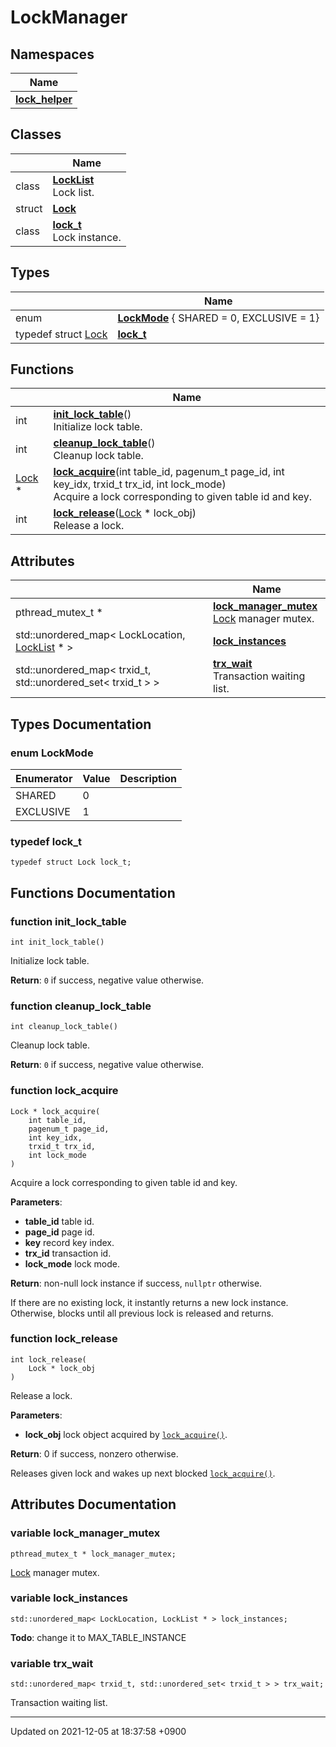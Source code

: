 

# LockManager



## Namespaces

| Name           |
| -------------- |
| **[lock_helper](/Namespaces/lock_helper)**  |

## Classes

|                | Name           |
| -------------- | -------------- |
| class | **[LockList](/Classes/LockList)** <br>Lock list.  |
| struct | **[Lock](/Classes/Lock)**  |
| class | **[lock_t](/Classes/lock_t)** <br>Lock instance.  |

## Types

|                | Name           |
| -------------- | -------------- |
| enum| **[LockMode](/Modules/LockManager#enum-lockmode)** { SHARED = 0, EXCLUSIVE = 1} |
| typedef struct <a href="/Classes/Lock">Lock</a> | **[lock_t](/Modules/LockManager#typedef-lock_t)**  |

## Functions

|                | Name           |
| -------------- | -------------- |
| int | **[init_lock_table](/Modules/LockManager#function-init_lock_table)**()<br>Initialize lock table.  |
| int | **[cleanup_lock_table](/Modules/LockManager#function-cleanup_lock_table)**()<br>Cleanup lock table.  |
| <a href="/Classes/Lock">Lock</a> * | **[lock_acquire](/Modules/LockManager#function-lock_acquire)**(int table_id, pagenum_t page_id, int key_idx, trxid_t trx_id, int lock_mode)<br>Acquire a lock corresponding to given table id and key.  |
| int | **[lock_release](/Modules/LockManager#function-lock_release)**(<a href="/Classes/Lock">Lock</a> * lock_obj)<br>Release a lock.  |

## Attributes

|                | Name           |
| -------------- | -------------- |
| pthread_mutex_t * | **[lock_manager_mutex](/Modules/LockManager#variable-lock_manager_mutex)** <br><a href="/Classes/Lock">Lock</a> manager mutex.  |
| std::unordered_map< LockLocation, <a href="/Classes/LockList">LockList</a> * > | **[lock_instances](/Modules/LockManager#variable-lock_instances)**  |
| std::unordered_map< trxid_t, std::unordered_set< trxid_t > > | **[trx_wait](/Modules/LockManager#variable-trx_wait)** <br>Transaction waiting list.  |

## Types Documentation

### enum LockMode

| Enumerator | Value | Description |
| ---------- | ----- | ----------- |
| SHARED | 0|   |
| EXCLUSIVE | 1|   |




### typedef lock_t

```
typedef struct Lock lock_t;
```



## Functions Documentation

### function init_lock_table

```
int init_lock_table()
```

Initialize lock table. 

**Return**: <code>0</code> if success, negative value otherwise. 

### function cleanup_lock_table

```
int cleanup_lock_table()
```

Cleanup lock table. 

**Return**: <code>0</code> if success, negative value otherwise. 

### function lock_acquire

```
Lock * lock_acquire(
    int table_id,
    pagenum_t page_id,
    int key_idx,
    trxid_t trx_id,
    int lock_mode
)
```

Acquire a lock corresponding to given table id and key. 

**Parameters**: 

  * **table_id** table id. 
  * **page_id** page id. 
  * **key** record key index. 
  * **trx_id** transaction id. 
  * **lock_mode** lock mode. 


**Return**: non-null lock instance if success, <code>nullptr</code> otherwise. 

If there are no existing lock, it instantly returns a new lock instance. Otherwise, blocks until all previous lock is released and returns.


### function lock_release

```
int lock_release(
    Lock * lock_obj
)
```

Release a lock. 

**Parameters**: 

  * **lock_obj** lock object acquired by <code><a href="/Modules/LockManager#function-lock-acquire">lock&#95;acquire()</a></code>. 


**Return**: 0 if success, nonzero otherwise. 

Releases given lock and wakes up next blocked <code><a href="/Modules/LockManager#function-lock-acquire">lock&#95;acquire()</a></code>.



## Attributes Documentation

### variable lock_manager_mutex

```
pthread_mutex_t * lock_manager_mutex;
```

<a href="/Classes/Lock">Lock</a> manager mutex. 

### variable lock_instances

```
std::unordered_map< LockLocation, LockList * > lock_instances;
```


**Todo**: change it to MAX_TABLE_INSTANCE 

### variable trx_wait

```
std::unordered_map< trxid_t, std::unordered_set< trxid_t > > trx_wait;
```

Transaction waiting list. 




-------------------------------

Updated on 2021-12-05 at 18:37:58 +0900
